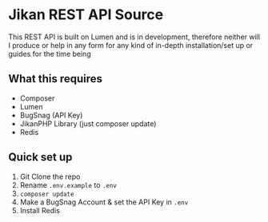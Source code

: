 # Jikan REST API Source

This REST API is built on Lumen and is in development, therefore neither will I produce or help in any form for any kind of in-depth installation/set up or guides for the time being


## What this requires
- Composer
- Lumen
- BugSnag (API Key)
- JikanPHP Library (just composer update)
- Redis

## Quick set up
1. Git Clone the repo
2. Rename `.env.example` to `.env`
3. `composer update`
4. Make a BugSnag Account & set the API Key in `.env`
5. Install Redis
